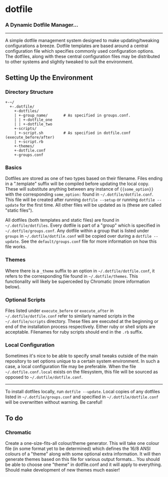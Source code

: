 dotfile
=========

### A Dynamic Dotfile Manager...

---

A simple dotfile management system designed to make updating/tweaking configurations a breeze. Dotfile templates are based around a central configuration file which specifies commonly used configuration options. The dotfiles, along with these central configuration files may be distributed to other systems and slightly tweaked to suit the environment.


Setting Up the Environment
----------------------------

### Directory Structure

    +-~/
      +-.dotfile/
        +-dotfiles/
        | +-group_name/       # As specified in groups.conf.
        | | +-dotfile_one
        | | +-dotfile_two
        +-scripts/
        | +-script.sh         # As specified in dotfile.conf (execute_before/after)
        | +-script.rb
        +-themes/
        +-dotfile.conf
        +-groups.conf


### Basics
Dotfiles are stored as one of two types based on their filename. Files ending in a ".template" suffix will be compiled before updating the local copy. These will substitute anything between any instance of `{{some_option}}` with the corresponding `some_option:` found in `~/.dotfile/dotfile.conf`. This file will be created after running `dotfile --setup` or running `dotfile --update` for the first time. All other files will be updated as is (these are called "static files"). 

All dotfiles (both templates and static files) are found in `~/.dotfile/dotfiles`. Every dotfile is part of a "group" which is specified in `~/.dotfile/groups.conf`. Any dotfile within a group that is listed under `groups` in `~/.dotfile/dotfile.conf` will be copied over during a `dotfile --update`. See the `default/groups.conf` file for more information on how this file works.

### Themes
Where there is a `_theme` suffix to an option in `~/.dotfile/dotfile.conf`, it refers to the corresponding file found in `~/.dotfile/themes`. This functionality will likely be superceded by Chromatic (more information below).

### Optional Scripts
Files listed under `execute_before` or `execute_after` in `~/.dotfile/dotfile.conf` refer to similarly named scripts in the `~/.dotfile/scripts` directory. These files are executed at the beginning or end of the installation process respectively. Either ruby or shell sripts are acceptable. Filenames for ruby scripts should end in the `.rb` suffix.

### Local Configuration
Sometimes it's nice to be able to specify small tweaks outside of the main repository to set options unique to a certain system environment. In such a case, a local configuration file may be preferable. When the file `~/.dotfile.conf.local` exists on the filesystem, this file will be sourced as opposed to `~/.dotfile/dotfile.conf`.

------

To install dotfiles locally, run `dotfile --update`. Local copies of any dotfiles listed in `~/.dotfile/groups.conf` and specified in `~/.dotfile/dotfile.conf` will be overwritten without warning. Be careful!


To do
-------

### Chromatic
Create a one-size-fits-all colour/theme generator. This will take one colour file (in some format yet to be determined) which defines the 16/8 ANSI colours of a "theme" along with some optional extra information. It will then generate themes based on this file for various output formats... You should be able to choose one "theme" in dotfile.conf and it will apply to everything. Should make development of new themes much easier!
